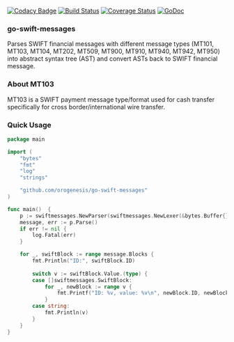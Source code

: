 [![Codacy Badge](https://api.codacy.com/project/badge/Grade/b023b6b1b3ac465591c0b519eac15d5a)](https://www.codacy.com/manual/Orogenesis/go-swift-messages)
[![Build Status](https://travis-ci.org/Orogenesis/go-swift-messages.svg?branch=master)](https://travis-ci.org/Orogenesis/go-swift-messages)
[![Coverage Status](https://coveralls.io/repos/github/Orogenesis/go-swift-messages/badge.svg?branch=master)](https://coveralls.io/github/Orogenesis/go-swift-messages?branch=master)
[![GoDoc](http://godoc.org/github.com/orogenesis/go-swift-messages?status.svg)](http://godoc.org/github.com/orogenesis/go-swift-messages)

### go-swift-messages

Parses SWIFT financial messages with different message types (MT101, MT103, MT104, MT202, MT509, MT900, MT910, MT940, MT942, MT950) into abstract syntax tree (AST) and convert ASTs back to SWIFT financial message.  

### About MT103

MT103 is a SWIFT payment message type/format used for cash transfer specifically for cross border/international wire transfer.

### Quick Usage

```go
package main

import (
	"bytes"
	"fmt"
	"log"
	"strings"

	"github.com/orogenesis/go-swift-messages"
)

func main()  {
	p := swiftmessages.NewParser(swiftmessages.NewLexer(&bytes.Buffer{}))
	message, err := p.Parse()
	if err != nil {
		log.Fatal(err)
	}

	for _, swiftBlock := range message.Blocks {
		fmt.Println("ID:", swiftBlock.ID)
		
		switch v := swiftBlock.Value.(type) {
		case []swiftmessages.SwiftBlock:
			for _, newBlock := range v {
				fmt.Printf("ID: %v, value: %v\n", newBlock.ID, newBlock.Value)
			}
		case string:
			fmt.Println(v)
		}
	}
}
```